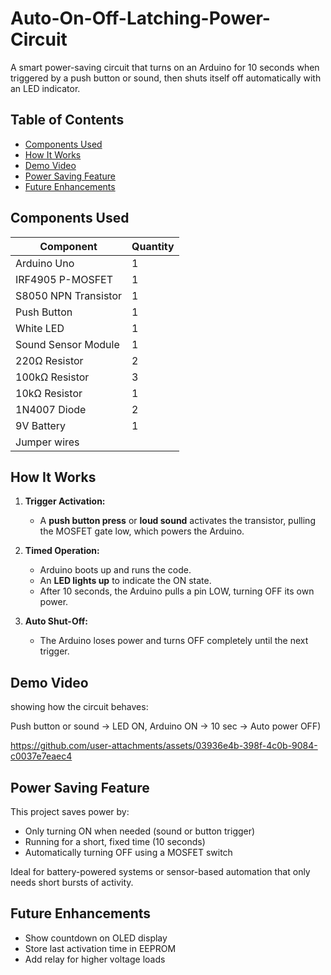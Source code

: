 # Auto-On-Off-Latching-Power-Circuit
A smart power-saving circuit that turns on an Arduino for 10 seconds when triggered by a push button or sound, then shuts itself off automatically with an LED indicator.

## Table of Contents
- [Components Used](#components-used)
- [How It Works](#how-it-works)
- [Demo Video](#demo-video)
- [Power Saving Feature](#power-saving-feature)
- [Future Enhancements](#future-enhancements)

## Components Used

| Component            | Quantity |
|----------------------|----------|
| Arduino Uno          | 1        |
| IRF4905 P-MOSFET     | 1        |
| S8050 NPN Transistor | 1        |
| Push Button          | 1        |
| White LED            | 1        |
| Sound Sensor Module  | 1        |
| 220Ω Resistor        | 2        |
| 100kΩ Resistor       | 3        |
| 10kΩ Resistor        | 1        |
| 1N4007 Diode         | 2        |
| 9V Battery           | 1        |
| Jumper wires         |          |

## How It Works

1. **Trigger Activation:**
   - A **push button press** or **loud sound** activates the transistor, pulling the MOSFET gate low, which powers the Arduino.

2. **Timed Operation:**
   - Arduino boots up and runs the code.
   - An **LED lights up** to indicate the ON state.
   - After 10 seconds, the Arduino pulls a pin LOW, turning OFF its own power.

3. **Auto Shut-Off:**
   - The Arduino loses power and turns OFF completely until the next trigger.

## Demo Video
showing how the circuit behaves:

Push button or sound → LED ON, Arduino ON → 10 sec → Auto power OFF)   


https://github.com/user-attachments/assets/03936e4b-398f-4c0b-9084-c0037e7eaec4



## Power Saving Feature

This project saves power by:

- Only turning ON when needed (sound or button trigger)
- Running for a short, fixed time (10 seconds)
- Automatically turning OFF using a MOSFET switch

Ideal for battery-powered systems or sensor-based automation that only needs short bursts of activity.

## Future Enhancements

- Show countdown on OLED display
- Store last activation time in  EEPROM
- Add relay for higher voltage loads
